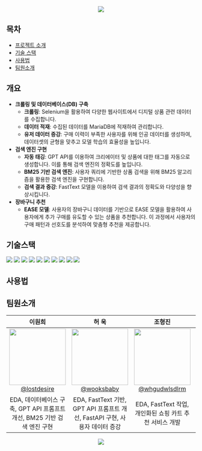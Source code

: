 <div align="center">
  <img src="https://capsule-render.vercel.app/api?type=waving&color=gradient&height=200&section=header&text=디지털%20굿즈%20추천시스템&desc=RecSys-06&fontSize=40&fontColor=FFFFFF&fontAlignY=40"/>
</div>


## 목차
- [프로젝트 소개](#개요)
- [기술 스택](#기술스택)
- [사용법](#사용법)
- [팀원소개](#팀원소개)

## 개요
- **크롤링 및 데이터베이스(DB) 구축**
    - **크롤링**: Selenium을 활용하여 다양한 웹사이트에서 디지털 상품 관련 데이터를 수집합니다.
    - **데이터 적재**: 수집된 데이터를 MariaDB에 적재하여 관리합니다.
    - **유저 데이터 증강**: 구매 이력이 부족한 사용자를 위해 인공 데이터를 생성하여, 데이터셋의 균형을 맞추고 모델 학습의 효율성을 높입니다.
- **검색 엔진 구현**
    - **자동 태깅**: GPT API를 이용하여 크리에이터 및 상품에 대한 태그를 자동으로 생성합니다. 이를 통해 검색 엔진의 정확도를 높입니다.
    - **BM25 기반 검색 엔진**: 사용자 쿼리에 기반한 상품 검색을 위해 BM25 알고리즘을 활용한 검색 엔진을 구현합니다.
    - **검색 결과 증강**: FastText 모델을 이용하여 검색 결과의 정확도와 다양성을 향상시킵니다.
- **장바구니 추천**
    - **EASE 모델**: 사용자의 장바구니 데이터를 기반으로 EASE 모델을 활용하여 사용자에게 추가 구매를 유도할 수 있는 상품을 추천합니다. 이 과정에서 사용자의 구매 패턴과 선호도를 분석하여 맞춤형 추천을 제공합니다.


## 기술스택
<img src="https://img.shields.io/badge/Linux-FCC624?style=plastic&logo=Linux&logoColor=white"/> <img src="https://img.shields.io/badge/Ubuntu-E95420?style=plastic&logo=Ubuntu&logoColor=white"/> <img src="https://img.shields.io/badge/VS Code-007ACC?style=plastic&logo=Visual Studio Code&logoColor=white"/> <img src="https://img.shields.io/badge/Python-3776AB?style=plastic&logo=Python&logoColor=white"/> <img src="https://img.shields.io/badge/PyTorch-EE4C2C?style=plastic&logo=PyTorch&logoColor=white"/> <img src="https://img.shields.io/badge/Jupyter-F37626?style=plastic&logo=Jupyter&logoColor=white"/> <img src="https://img.shields.io/badge/Streamlit-FF4B4B?style=plastic&logo=Streamlit&logoColor=white"/> <img src="https://img.shields.io/badge/FastAPI-009688?style=plastic&logo=FastAPI&logoColor=white"/> <img src="https://img.shields.io/badge/MariaDB-003545?style=plastic&logo=MariaDB&logoColor=white"/> <img src="https://img.shields.io/badge/Naver Cloud Platform-03C75A?style=plastic&logo=Naver&logoColor=white"/>
 

## 사용법



## 팀원소개
| **이원희** | **허 욱** | **조형진** | **김예찬** |
| :------: |  :------: | :------: | :------: |
| [<img src="https://avatars.githubusercontent.com/u/64073392?v=4" height=150 width=150> <br/> @lostdesire](https://github.com/lostdesire) | [<img src="https://avatars.githubusercontent.com/u/61164286?v=4" height=150 width=150> <br/> @wooksbaby](https://github.com/wooksbaby) | [<img src="https://avatars.githubusercontent.com/u/149780979?v=4" height=150 width=150> <br/> @whgudwlsdlrm](https://github.com/whgudwlsdlrm) | [<img src="https://avatars.githubusercontent.com/u/149780979?v=4" height=150 width=150> <br/> @yechance7](https://github.com/yechance7) |
|EDA, 데이터베이스 구축, GPT API 프롬프트 개선, BM25 기반 검색 엔진 구현|EDA, FastText 기반, GPT API 프롬프트 개선, FastAPI 구현, 사용자 데이터 증강| EDA, FastText 작업, 개인화된 쇼핑 카트 추천 서비스 개발 | 데이터 크롤링, EDA, 프로젝트 인터페이스 구현(Streamlit) |


<div align="center">
  <img src="https://capsule-render.vercel.app/api?type=waving&color=gradient&height=200&section=footer&text=Thanks%20for%20Reading&fontSize=40&fontColor=FFFFFF&fontAlignY=70"/>
</div>
